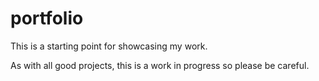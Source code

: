 # portfolio

This is a starting point for showcasing my work.

As with all good projects, this is a work in progress so please be careful.
